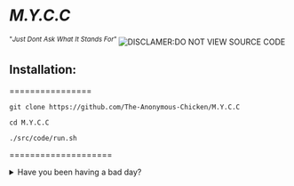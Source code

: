 # *M.Y.C.C*
<sup> "*Just Dont Ask What It Stands For*" </sup>
![DISCLAMER:DO NOT VIEW SOURCE CODE](https://github.com/The-Anonymous-Chicken/T.S.W.M.Y.C/blob/main/src/md/F002652C-DAFD-4013-852B-BB79620DDCA1.png)
## Installation:
================

`git clone https://github.com/The-Anonymous-Chicken/M.Y.C.C`
 
 `cd M.Y.C.C`

`./src/code/run.sh`

====================
<details>
<summary>Have you been having a bad day?</summary>
<br>
<details>
<summary>Do you feel like this day just can't possibly get any worse?</summary>
<br>
  
Well, then guess what! This is just the script for you!
  
  <details>
<summary> But, How do I Install it?</summary>
<br>
Just clone the repository, cd to it, and run `./src/code/run.sh`
    <details>
<summary>Can I copy and use the code?</summary>
<br>
Yes. You techincally can, and we will glady do everything in our power to stop you! ☻☻☻
</details>

</details>

</details>
</details>
